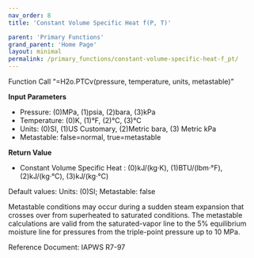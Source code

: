 ```yaml
---
nav_order: 8
title: 'Constant Volume Specific Heat f(P, T)'

parent: 'Primary Functions'
grand_parent: 'Home Page'
layout: minimal
permalink: /primary_functions/constant-volume-specific-heat-f_pt/
---
```


Function Call “=H2o.PTCv(pressure, temperature, units, metastable)”

**Input Parameters**

- Pressure: (0)MPa, (1)psia, (2)bara, (3)kPa
- Temperature: (0)K, (1)°F, (2)°C, (3)°C
- Units: (0)SI, (1)US Customary, (2)Metric bara, (3) Metric kPa
- Metastable: false=normal, true=metastable

**Return Value**

- Constant Volume Specific Heat : (0)kJ/(kg·K), (1)BTU/(lbm·°F), (2)kJ/(kg·°C), (3)kJ/(kg·°C)

Default values: Units: (0)SI; Metastable: false

Metastable conditions may occur during a sudden steam expansion that crosses over from superheated to saturated conditions. The metastable calculations are valid from the saturated-vapor line to the 5% equilibrium moisture line for pressures from the triple-point pressure up to 10 MPa.

Reference Document: IAPWS R7-97